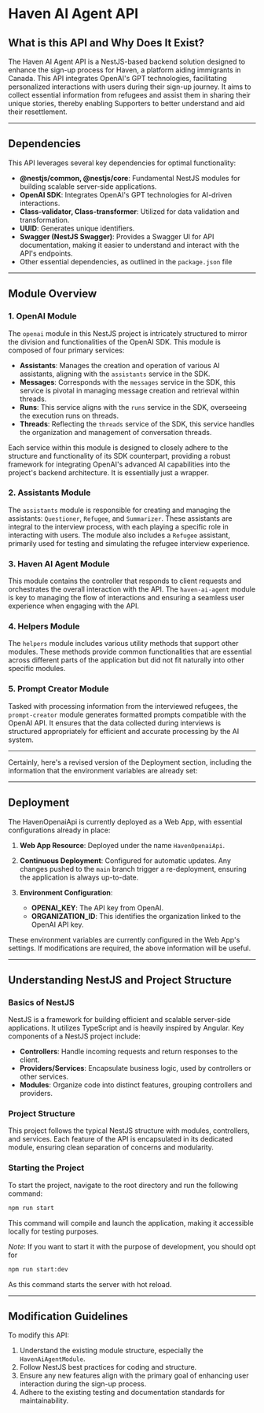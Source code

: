# Haven AI Agent API

## What is this API and Why Does It Exist?

The Haven AI Agent API is a NestJS-based backend solution designed to enhance the sign-up process for Haven, a platform aiding immigrants in Canada. This API integrates OpenAI's GPT technologies, facilitating personalized interactions with users during their sign-up journey. It aims to collect essential information from refugees and assist them in sharing their unique stories, thereby enabling Supporters to better understand and aid their resettlement.

---

## Dependencies

This API leverages several key dependencies for optimal functionality:

- **@nestjs/common, @nestjs/core**: Fundamental NestJS modules for building scalable server-side applications.
- **OpenAI SDK**: Integrates OpenAI's GPT technologies for AI-driven interactions.
- **Class-validator, Class-transformer**: Utilized for data validation and transformation.
- **UUID**: Generates unique identifiers.
- **Swagger (NestJS Swagger)**: Provides a Swagger UI for API documentation, making it easier to understand and interact with the API's endpoints.
- Other essential dependencies, as outlined in the `package.json` file

---

## Module Overview

### 1. OpenAI Module

The `openai` module in this NestJS project is intricately structured to mirror the division and functionalities of the OpenAI SDK. This module is composed of four primary services:

- **Assistants**: Manages the creation and operation of various AI assistants, aligning with the `assistants` service in the SDK.
- **Messages**: Corresponds with the `messages` service in the SDK, this service is pivotal in managing message creation and retrieval within threads.
- **Runs**: This service aligns with the `runs` service in the SDK, overseeing the execution runs on threads.
- **Threads**: Reflecting the `threads` service of the SDK, this service handles the organization and management of conversation threads.

Each service within this module is designed to closely adhere to the structure and functionality of its SDK counterpart, providing a robust framework for integrating OpenAI's advanced AI capabilities into the project's backend architecture. It is essentially just a wrapper.

### 2. Assistants Module

The `assistants` module is responsible for creating and managing the assistants: `Questioner`, `Refugee`, and `Summarizer`. These assistants are integral to the interview process, with each playing a specific role in interacting with users. The module also includes a `Refugee` assistant, primarily used for testing and simulating the refugee interview experience.

### 3. Haven AI Agent Module

This module contains the controller that responds to client requests and orchestrates the overall interaction with the API. The `haven-ai-agent` module is key to managing the flow of interactions and ensuring a seamless user experience when engaging with the API.

### 4. Helpers Module

The `helpers` module includes various utility methods that support other modules. These methods provide common functionalities that are essential across different parts of the application but did not fit naturally into other specific modules.

### 5. Prompt Creator Module

Tasked with processing information from the interviewed refugees, the `prompt-creator` module generates formatted prompts compatible with the OpenAI API. It ensures that the data collected during interviews is structured appropriately for efficient and accurate processing by the AI system.

---

Certainly, here's a revised version of the Deployment section, including the information that the environment variables are already set:

---

## Deployment

The HavenOpenaiApi is currently deployed as a Web App, with essential configurations already in place:

1. **Web App Resource**: Deployed under the name `HavenOpenaiApi`.

2. **Continuous Deployment**: Configured for automatic updates. Any changes pushed to the `main` branch trigger a re-deployment, ensuring the application is always up-to-date.

3. **Environment Configuration**:
   - **OPENAI_KEY**: The API key from OpenAI.
   - **ORGANIZATION_ID**: This identifies the organization linked to the OpenAI API key.

These environment variables are currently configured in the Web App's settings. If modifications are required, the above information will be useful.

---

## Understanding NestJS and Project Structure

### Basics of NestJS

NestJS is a framework for building efficient and scalable server-side applications. It utilizes TypeScript and is heavily inspired by Angular. Key components of a NestJS project include:

- **Controllers**: Handle incoming requests and return responses to the client.
- **Providers/Services**: Encapsulate business logic, used by controllers or other services.
- **Modules**: Organize code into distinct features, grouping controllers and providers.

### Project Structure

This project follows the typical NestJS structure with modules, controllers, and services. Each feature of the API is encapsulated in its dedicated module, ensuring clean separation of concerns and modularity.

### Starting the Project

To start the project, navigate to the root directory and run the following command:

```bash
npm run start
```

This command will compile and launch the application, making it accessible locally for testing purposes.

_Note_: If you want to start it with the purpose of development, you should opt for

```bash
npm run start:dev
```

As this command starts the server with hot reload.

---

## Modification Guidelines

To modify this API:

1. Understand the existing module structure, especially the `HavenAiAgentModule`.
2. Follow NestJS best practices for coding and structure.
3. Ensure any new features align with the primary goal of enhancing user interaction during the sign-up process.
4. Adhere to the existing testing and documentation standards for maintainability.
